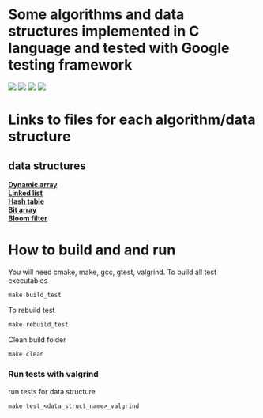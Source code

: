 # Some algorithms and data structures implemented in C language and tested with Google testing framework
![](https://img.shields.io/badge/Code-C-informational?style=flat&logo=c&logoColor=white&color=2bbc8a)
![](https://img.shields.io/badge/Code-C++-informational?style=flat&logo=cplusplus&logoColor=white&color=2bbc8a)
![](https://img.shields.io/badge/Testing-Gtest-informational?style=flat&logo=textpattern&logoColor=white&color=2bbc8a)
![](https://img.shields.io/badge/Tools-CMake-informational?style=flat&logo=cmake&logoColor=white&color=2bbc8a)

# Links to files for each algorithm/data structure
## data structures
**<a href="https://github.com/IlyaNyrkov/C_algo/tree/master/data_structures/dynamic_array">Dynamic array</a>** </br>
**<a href="https://github.com/IlyaNyrkov/C_algo/tree/master/data_structures/linked_list">Linked list</a>** </br>
**<a href="https://github.com/IlyaNyrkov/C_algo/tree/master/data_structures/hash_table">Hash table</a>** </br>
**<a href="https://github.com/IlyaNyrkov/C_algo/tree/master/data_structures/bit_array">Bit array</a>** </br>
**<a href="https://github.com/IlyaNyrkov/C_algo/tree/master/data_structures/bloom_filter">Bloom filter</a>** </br>


# How to build and and run
You will need cmake, make, gcc, gtest, valgrind.
To build all test executables
```makefile
make build_test
```
To rebuild test
```makefile
make rebuild_test
```
Clean build folder
```makefile
make clean
```
### Run tests with valgrind 

run tests for data structure
```makefile
make test_<data_struct_name>_valgrind
```